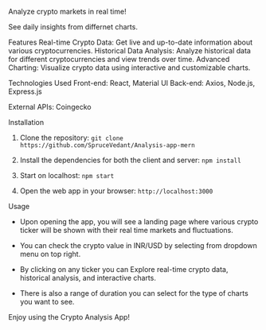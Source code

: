 Analyze crypto markets in real time!

See daily insights from differnet charts.

Features
Real-time Crypto Data: Get live and up-to-date information about various cryptocurrencies.
Historical Data Analysis: Analyze historical data for different cryptocurrencies and view trends over time.
Advanced Charting: Visualize crypto data using interactive and customizable charts.

Technologies Used
Front-end: React, Material UI
Back-end: Axios, Node.js, Express.js

External APIs: Coingecko

Installation
1. Clone the repository:
  `git clone https://github.com/SpruceVedant/Analysis-app-mern`

2. Install the dependencies for both the client and server:
  `npm install`

3. Start on localhost:
  `npm start`

4. Open the web app in your browser:
  `http://localhost:3000`


Usage
- Upon opening the app, you will see a landing page where various crypto ticker will be shown
  with their real time markets and fluctuations.

- You can check the crypto value in INR/USD by selecting from dropdown menu on top right.

- By clicking on any ticker you can Explore real-time crypto data, historical analysis, and interactive charts.

- There is also a range of duration you can select for the type of charts you want to see.

Enjoy using the Crypto Analysis App!